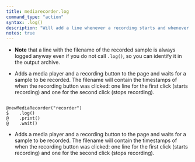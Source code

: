```yaml
---
title: mediarecorder.log
command_type: "action"
syntax: .log()
description: "Will add a line whenever a recording starts and whenever it stops."
notes: true
---
```


+ **Note** that a line with the filename of the recorded sample is always logged anyway even if you do not call `.log()`, so you can identify it in the output archive.

+ Adds a media player and a recording button to the page and waits for a sample to be recorded. The filename will contain the timestamps of when the recording button was clicked: one line for the first click (starts recording) and one for the second click (stops recording).

<!--more-->

<pre><code class="language-diff-javascript diff-highlight try-">
@newMediaRecorder("recorder")
$    .log()
@    .print()
@    .wait()
</code></pre>

+ Adds a media player and a recording button to the page and waits for a sample to be recorded. The filename will contain the timestamps of when the recording button was clicked: one line for the first click (starts recording) and one for the second click (stops recording).		
